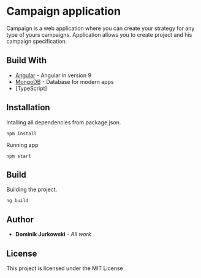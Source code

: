# Campaign application

Campaign is a web application where you can create your strategy for any type of yours campaigns.
Application allows you to create project and his campaign specification. 


## Build With

* [Angular](https://angular.io/) - Angular in version 9
* [MongoDB](https://www.mongodb.com/) - Database for modern apps
* [TypeScript]

## Installation

Intalling all dependencies from package.json.

```
npm install
```

Running app

```
npm start
```

## Build

Building the project.

```
ng build
```

## Author

* **Dominik Jurkowski** - *All work* 

## License

This project is licensed under the MIT License
